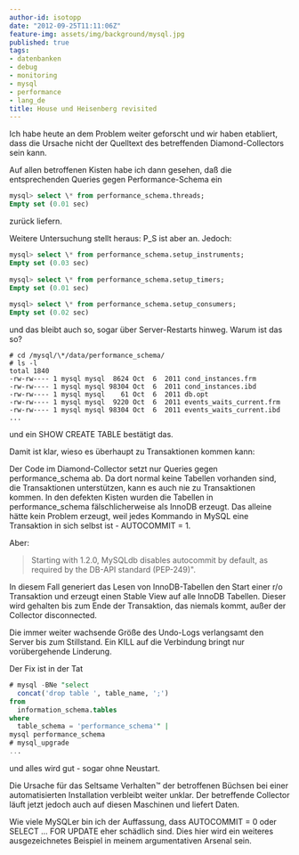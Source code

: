 ```yaml
---
author-id: isotopp
date: "2012-09-25T11:11:06Z"
feature-img: assets/img/background/mysql.jpg
published: true
tags:
- datenbanken
- debug
- monitoring
- mysql
- performance
- lang_de
title: House und Heisenberg revisited
---
```

Ich habe heute an dem Problem weiter geforscht und wir haben etabliert, dass
die Ursache nicht der Quelltext des betreffenden Diamond-Collectors sein
kann.

Auf allen betroffenen Kisten habe ich dann gesehen, daß die entsprechenden
Queries gegen Performance-Schema ein

```sql
mysql> select \* from performance_schema.threads;
Empty set (0.01 sec)
```

zurück liefern. 

Weitere Untersuchung stellt heraus: P_S ist aber an. Jedoch:

```sql
mysql> select \* from performance_schema.setup_instruments;
Empty set (0.03 sec)
 
mysql> select \* from performance_schema.setup_timers;
Empty set (0.01 sec)
 
mysql> select \* from performance_schema.setup_consumers;
Empty set (0.02 sec)
```

und das bleibt auch so, sogar über Server-Restarts hinweg.  Warum ist das
so?

```console
# cd /mysql/\*/data/performance_schema/
# ls -l
total 1840
-rw-rw---- 1 mysql mysql  8624 Oct  6  2011 cond_instances.frm
-rw-rw---- 1 mysql mysql 98304 Oct  6  2011 cond_instances.ibd
-rw-rw---- 1 mysql mysql    61 Oct  6  2011 db.opt
-rw-rw---- 1 mysql mysql  9220 Oct  6  2011 events_waits_current.frm
-rw-rw---- 1 mysql mysql 98304 Oct  6  2011 events_waits_current.ibd
...
```

und ein SHOW CREATE TABLE bestätigt das. 

Damit ist klar, wieso es überhaupt zu Transaktionen kommen kann:

Der Code im Diamond-Collector setzt nur Queries gegen performance_schema ab. 
Da dort normal keine Tabellen vorhanden sind, die Transaktionen
unterstützen, kann es auch nie zu Transaktionen kommen.  In den defekten
Kisten wurden die Tabellen in performance_schema fälschlicherweise als
InnoDB erzeugt.  Das alleine hätte kein Problem erzeugt, weil jedes Kommando
in MySQL eine Transaktion in sich selbst ist - AUTOCOMMIT = 1.

Aber:

> Starting with 1.2.0, MySQLdb disables autocommit by default, as required
> by the DB-API standard (PEP-249)".

In diesem Fall generiert das Lesen von InnoDB-Tabellen den Start einer r/o
Transaktion und erzeugt einen Stable View auf alle InnoDB Tabellen.  Dieser
wird gehalten bis zum Ende der Transaktion, das niemals kommt, außer der
Collector disconnected.

Die immer weiter wachsende Größe des Undo-Logs verlangsamt den Server bis
zum Stillstand.  Ein KILL auf die Verbindung bringt nur vorübergehende
Linderung.

Der Fix ist in der Tat

```sql
# mysql -BNe "select 
  concat('drop table ', table_name, ';') 
from 
  information_schema.tables 
where 
  table_schema = 'performance_schema'" | 
mysql performance_schema
# mysql_upgrade
...
```

und alles wird gut - sogar ohne Neustart.

Die Ursache für das Seltsame Verhalten™ der betroffenen Büchsen bei einer
automatisierten Installation verbleibt weiter unklar.  Der betreffende
Collector läuft jetzt jedoch auch auf diesen Maschinen und liefert Daten.

Wie viele MySQLer bin ich der Auffassung, dass AUTOCOMMIT = 0 oder SELECT
...  FOR UPDATE eher schädlich sind.  Dies hier wird ein weiteres
ausgezeichnetes Beispiel in meinem argumentativen Arsenal sein.
